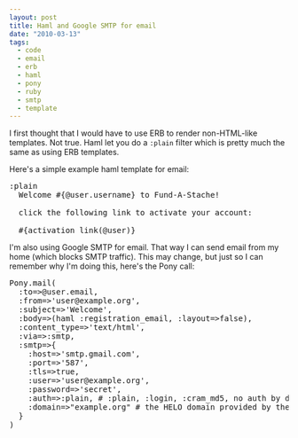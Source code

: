 ```yaml
---
layout: post
title: Haml and Google SMTP for email
date: "2010-03-13"
tags:
  - code
  - email
  - erb
  - haml
  - pony
  - ruby
  - smtp
  - template
---
```


I first thought that I would have to use ERB to render non-HTML-like templates. Not true. Haml let you do a <code>:plain</code> filter which is pretty much the same as using ERB templates.

Here's a simple example haml template for email:

<pre lang="haml" line="1">
:plain
  Welcome #{@user.username} to Fund-A-Stache! 

  click the following link to activate your account:

  #{activation_link(@user)}
</pre>

I'm also using Google SMTP for email. That way I can send email from my home (which blocks SMTP traffic). This may change, but just so I can remember why I'm doing this, here's the Pony call:

<pre lang="ruby" line="1">
Pony.mail(
  :to=>@user.email, 
  :from=>'user@example.org', 
  :subject=>'Welcome', 
  :body=>(haml :registration_email, :layout=>false),
  :content_type=>'text/html',
  :via=>:smtp,
  :smtp=>{
    :host=>'smtp.gmail.com',
    :port=>'587',
    :tls=>true,
    :user=>'user@example.org',
    :password=>'secret',
    :auth=>:plain, # :plain, :login, :cram_md5, no auth by default
    :domain=>"example.org" # the HELO domain provided by the client to the server
  }
)
</pre>
